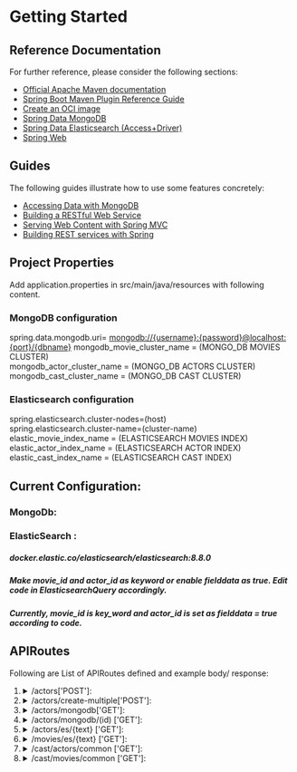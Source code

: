 # Getting Started

## Reference Documentation
For further reference, please consider the following sections:

* [Official Apache Maven documentation](https://maven.apache.org/guides/index.html)
* [Spring Boot Maven Plugin Reference Guide](https://docs.spring.io/spring-boot/docs/3.1.0/maven-plugin/reference/html/)
* [Create an OCI image](https://docs.spring.io/spring-boot/docs/3.1.0/maven-plugin/reference/html/#build-image)
* [Spring Data MongoDB](https://docs.spring.io/spring-boot/docs/3.1.0/reference/htmlsingle/#data.nosql.mongodb)
* [Spring Data Elasticsearch (Access+Driver)](https://docs.spring.io/spring-boot/docs/3.1.0/reference/htmlsingle/#data.nosql.elasticsearch)
* [Spring Web](https://docs.spring.io/spring-boot/docs/3.1.0/reference/htmlsingle/#web)

## Guides
The following guides illustrate how to use some features concretely:

* [Accessing Data with MongoDB](https://spring.io/guides/gs/accessing-data-mongodb/)
* [Building a RESTful Web Service](https://spring.io/guides/gs/rest-service/)
* [Serving Web Content with Spring MVC](https://spring.io/guides/gs/serving-web-content/)
* [Building REST services with Spring](https://spring.io/guides/tutorials/rest/)


## Project Properties
Add application.properties in src/main/java/resources with following content.
### MongoDB configuration
spring.data.mongodb.uri= <mongodb://{username}:{password}@localhost:{port}/{dbname}>
mongodb_movie_cluster_name = (MONGO_DB MOVIES CLUSTER)\
mongodb_actor_cluster_name = (MONGO_DB ACTORS CLUSTER)\
mongodb_cast_cluster_name = (MONGO_DB CAST CLUSTER)
### Elasticsearch configuration
spring.elasticsearch.cluster-nodes=(host)<br>
spring.elasticsearch.cluster-name=(cluster-name)
elastic_movie_index_name = (ELASTICSEARCH MOVIES INDEX)\
elastic_actor_index_name = (ELASTICSEARCH ACTOR INDEX)\
elastic_cast_index_name = (ELASTICSEARCH CAST INDEX)


## Current Configuration:
### MongoDb: 
### ElasticSearch : 
##### docker.elastic.co/elasticsearch/elasticsearch:8.8.0
##### Make movie_id and actor_id as keyword or enable fielddata as true. Edit code in ElasticsearchQuery accordingly.
##### Currently, movie_id is key_word and actor_id is set as fielddata = true according to code.
## APIRoutes

Following are List of APIRoutes defined and example body/ response:
<ol>
<li> 
<details>
<summary>
/actors['POST']:
</summary>
<ul>
<li>
   Creates new actors
</li>
<li>
   ExampleBody:
     {<br>
    &nbsp;&nbsp;&nbsp;&nbsp; "id":31,<br>
    &nbsp;&nbsp;&nbsp;&nbsp; "gender":2,<br>
    &nbsp;&nbsp;&nbsp;&nbsp; "name":"Tom Hanks",<br>
    &nbsp;&nbsp;&nbsp;&nbsp; "profile_path":"\/pQFoyx7rp09CJTAb932F2g8Nlho.jpg"<br>
    }
</li>
<li>
   Status Codes: Success: 201, Error: 400
</li>
</ul>
</details>
</li>
<li>
<details>
<summary>
/actors/create-multiple['POST']:
</summary>
<ul>
<li>
  Creates multiple actors by passing list
 </li>
<li>
  Example Body:
    [<br>
      &nbsp;&nbsp;&nbsp;&nbsp;{<br>
      &nbsp;&nbsp;&nbsp;&nbsp;&nbsp;&nbsp;&nbsp;&nbsp; "id":31,<br>
      &nbsp;&nbsp;&nbsp;&nbsp;&nbsp;&nbsp;&nbsp;&nbsp; "gender":2,<br>
      &nbsp;&nbsp;&nbsp;&nbsp;&nbsp;&nbsp;&nbsp;&nbsp; "name":"Tom Hanks",<br>
      &nbsp;&nbsp;&nbsp;&nbsp;&nbsp;&nbsp;&nbsp;&nbsp; "profile_path":"\/pQFoyx7rp09CJTAb932F2g8Nlho.jpg"<br>
      &nbsp;&nbsp;&nbsp;&nbsp;},<br>
      &nbsp;&nbsp;&nbsp;&nbsp;{<br>
      &nbsp;&nbsp;&nbsp;&nbsp;&nbsp;&nbsp;&nbsp;&nbsp; "id":31,<br>
      &nbsp;&nbsp;&nbsp;&nbsp;&nbsp;&nbsp;&nbsp;&nbsp; "gender":2,<br>
      &nbsp;&nbsp;&nbsp;&nbsp;&nbsp;&nbsp;&nbsp;&nbsp; "name":"Tom Hanks",<br>
      &nbsp;&nbsp;&nbsp;&nbsp;&nbsp;&nbsp;&nbsp;&nbsp; "profile_path":"\/pQFoyx7rp09CJTAb932F2g8Nlho.jpg"<br>
      &nbsp;&nbsp;&nbsp;&nbsp;}<br>
    ]
</li>
<li>
  Status Codes: Success: 201, Error: 400
</li>
</ul>
</details>
</li>
<li>
<details>
<summary>/actors/mongodb['GET']:</summary>
<ul>
<li>Fetch data from mongodb. Get all actors</li>
<li>Example Response:<br>
    [<br>
      &nbsp;&nbsp;&nbsp;&nbsp;{<br>
      &nbsp;&nbsp;&nbsp;&nbsp;&nbsp;&nbsp;&nbsp;&nbsp;"id": "862",<br>
      &nbsp;&nbsp;&nbsp;&nbsp;&nbsp;&nbsp;&nbsp;&nbsp;"gender": 2,<br>
      &nbsp;&nbsp;&nbsp;&nbsp;&nbsp;&nbsp;&nbsp;&nbsp;"name": "George C. Scott",<br>
      &nbsp;&nbsp;&nbsp;&nbsp;&nbsp;&nbsp;&nbsp;&nbsp;"profile_path": "/mINHwB258stf5M4AZcpzXK1GRjW.jpg"<br>
      &nbsp;&nbsp;&nbsp;&nbsp;},<br>
      &nbsp;&nbsp;&nbsp;&nbsp;{<br>
      &nbsp;&nbsp;&nbsp;&nbsp;&nbsp;&nbsp;&nbsp;&nbsp;"id": "31",<br>
      &nbsp;&nbsp;&nbsp;&nbsp;&nbsp;&nbsp;&nbsp;&nbsp;"gender": 2,<br>
      &nbsp;&nbsp;&nbsp;&nbsp;&nbsp;&nbsp;&nbsp;&nbsp;"name": "Tom Hanks",<br>
      &nbsp;&nbsp;&nbsp;&nbsp;&nbsp;&nbsp;&nbsp;&nbsp;"profile_path": "/pQFoyx7rp09CJTAb932F2g8Nlho.jpg"<br>
      &nbsp;&nbsp;&nbsp;&nbsp;}<br>
    ]
</li>
<li>Status Codes: Success: 200, Error: 400</li>
</ul>
</details>
</li>


<li>
<details>
<summary> /actors/mongodb/(id)   ['GET']:</summary>
<ul>
<li>Fetches an actor</li>
<li>Example Response:<br>
      &nbsp;&nbsp;&nbsp;&nbsp;{<br>
      &nbsp;&nbsp;&nbsp;&nbsp;&nbsp;&nbsp;&nbsp;&nbsp;"id": "862",<br>
      &nbsp;&nbsp;&nbsp;&nbsp;&nbsp;&nbsp;&nbsp;&nbsp;"gender": 2,<br>
      &nbsp;&nbsp;&nbsp;&nbsp;&nbsp;&nbsp;&nbsp;&nbsp;"name": "George C. Scott",<br>
      &nbsp;&nbsp;&nbsp;&nbsp;&nbsp;&nbsp;&nbsp;&nbsp;"profile_path": "/mINHwB258stf5M4AZcpzXK1GRjW.jpg"<br>
      &nbsp;&nbsp;&nbsp;&nbsp;}
</li>
<li>Status Codes: Success: 200, Error: 400</li>
</ul>
</details>
</li>




<li>
<details>
<summary>/actors/es/{text} ['GET']:</summary>
<ul>
<li>Fetch data from elasticsearch. Get all actors with name contains text given.</li>
<li>Example Request: /actors/es/Tom </li>
<li>Example Response:<br>
    [<br>
      &nbsp;&nbsp;&nbsp;&nbsp;{<br>
      &nbsp;&nbsp;&nbsp;&nbsp;&nbsp;&nbsp;&nbsp;&nbsp;"id": "862",<br>
      &nbsp;&nbsp;&nbsp;&nbsp;&nbsp;&nbsp;&nbsp;&nbsp;"gender": 2,<br>
      &nbsp;&nbsp;&nbsp;&nbsp;&nbsp;&nbsp;&nbsp;&nbsp;"name": "Roger Tom",<br>
      &nbsp;&nbsp;&nbsp;&nbsp;&nbsp;&nbsp;&nbsp;&nbsp;"profile_path": "/mINHwB258stf5M4AZcpzXK1GRjW.jpg"<br>
      &nbsp;&nbsp;&nbsp;&nbsp;},<br>
      &nbsp;&nbsp;&nbsp;&nbsp;{<br>
      &nbsp;&nbsp;&nbsp;&nbsp;&nbsp;&nbsp;&nbsp;&nbsp;"id": "31",<br>
      &nbsp;&nbsp;&nbsp;&nbsp;&nbsp;&nbsp;&nbsp;&nbsp;"gender": 2,<br>
      &nbsp;&nbsp;&nbsp;&nbsp;&nbsp;&nbsp;&nbsp;&nbsp;"name": "Tom Hanks",<br>
      &nbsp;&nbsp;&nbsp;&nbsp;&nbsp;&nbsp;&nbsp;&nbsp;"profile_path": "/pQFoyx7rp09CJTAb932F2g8Nlho.jpg"<br>
      &nbsp;&nbsp;&nbsp;&nbsp;}<br>
    ]
</li>
<li>Status Codes: Success: 200, Error: 400</li>
</ul>
</details>
</li>



<li>
<details>
<summary>/movies/es/{text} ['GET']:</summary>
<ul>
<li>Fetch data from elasticsearch. Get all movies with title contains text given.</li>
<li>Example Request: /moves/es/Toy </li>
<li>Example Response:<br>
    [<br>
      &nbsp;&nbsp;&nbsp;&nbsp;{<br>
      &nbsp;&nbsp;&nbsp;&nbsp;&nbsp;&nbsp;&nbsp;&nbsp;"id": "862",<br>
      &nbsp;&nbsp;&nbsp;&nbsp;&nbsp;&nbsp;&nbsp;&nbsp;"gender": 2,<br>
      &nbsp;&nbsp;&nbsp;&nbsp;&nbsp;&nbsp;&nbsp;&nbsp;"name": "Roger Tom",<br>
      &nbsp;&nbsp;&nbsp;&nbsp;&nbsp;&nbsp;&nbsp;&nbsp;"profile_path": "/mINHwB258stf5M4AZcpzXK1GRjW.jpg"<br>
      &nbsp;&nbsp;&nbsp;&nbsp;},<br>
      &nbsp;&nbsp;&nbsp;&nbsp;{<br>
      &nbsp;&nbsp;&nbsp;&nbsp;&nbsp;&nbsp;&nbsp;&nbsp;"id": "31",<br>
      &nbsp;&nbsp;&nbsp;&nbsp;&nbsp;&nbsp;&nbsp;&nbsp;"gender": 2,<br>
      &nbsp;&nbsp;&nbsp;&nbsp;&nbsp;&nbsp;&nbsp;&nbsp;"name": "Tom Hanks",<br>
      &nbsp;&nbsp;&nbsp;&nbsp;&nbsp;&nbsp;&nbsp;&nbsp;"profile_path": "/pQFoyx7rp09CJTAb932F2g8Nlho.jpg"<br>
      &nbsp;&nbsp;&nbsp;&nbsp;}<br>
    ]
</li>
<li>Status Codes: Success: 200, Error: 400</li>
</ul>
</details>
</li>



<li>
<details>
<summary> /cast/actors/common   ['GET']:</summary>
<ul>
<li>Takes list of actor Ids and returns movies which are common between these actors.</li>
<li>Returns lists of lists. Each list contains casts of same movie for each actor.</li>
<li>Example Body: ["actor_id1", "actor_id2", ...]</li>
<li>Example Response:<br>
[
    <br>&nbsp;&nbsp;&nbsp;&nbsp;[
    <br>&nbsp;&nbsp;&nbsp;&nbsp;&nbsp;&nbsp;&nbsp;&nbsp;{
    <br>&nbsp;&nbsp;&nbsp;&nbsp;&nbsp;&nbsp;&nbsp;&nbsp;&nbsp;&nbsp;&nbsp;&nbsp;"character": "char1",
    <br>&nbsp;&nbsp;&nbsp;&nbsp;&nbsp;&nbsp;&nbsp;&nbsp;&nbsp;&nbsp;&nbsp;&nbsp;"actor_id": "1",
    <br>&nbsp;&nbsp;&nbsp;&nbsp;&nbsp;&nbsp;&nbsp;&nbsp;&nbsp;&nbsp;&nbsp;&nbsp;"movie_id": "1",
    <br>&nbsp;&nbsp;&nbsp;&nbsp;&nbsp;&nbsp;&nbsp;&nbsp;&nbsp;&nbsp;&nbsp;&nbsp;"actor_name": "actor1"
    <br>&nbsp;&nbsp;&nbsp;&nbsp;&nbsp;&nbsp;&nbsp;&nbsp;},
    <br>&nbsp;&nbsp;&nbsp;&nbsp;&nbsp;&nbsp;&nbsp;&nbsp;{
    <br>&nbsp;&nbsp;&nbsp;&nbsp;&nbsp;&nbsp;&nbsp;&nbsp;&nbsp;&nbsp;&nbsp;&nbsp;"character": "char1",
    <br>&nbsp;&nbsp;&nbsp;&nbsp;&nbsp;&nbsp;&nbsp;&nbsp;&nbsp;&nbsp;&nbsp;&nbsp;"actor_id": "2",
    <br>&nbsp;&nbsp;&nbsp;&nbsp;&nbsp;&nbsp;&nbsp;&nbsp;&nbsp;&nbsp;&nbsp;&nbsp;"movie_id": "1",
    <br>&nbsp;&nbsp;&nbsp;&nbsp;&nbsp;&nbsp;&nbsp;&nbsp;&nbsp;&nbsp;&nbsp;&nbsp;"actor_name": "actor2"
    <br>&nbsp;&nbsp;&nbsp;&nbsp;&nbsp;&nbsp;&nbsp;&nbsp;}
    <br>&nbsp;&nbsp;&nbsp;&nbsp;],
    <br>&nbsp;&nbsp;&nbsp;&nbsp;[
    <br>&nbsp;&nbsp;&nbsp;&nbsp;&nbsp;&nbsp;&nbsp;&nbsp;{
    <br>&nbsp;&nbsp;&nbsp;&nbsp;&nbsp;&nbsp;&nbsp;&nbsp;&nbsp;&nbsp;&nbsp;&nbsp;"character": "char1",
    <br>&nbsp;&nbsp;&nbsp;&nbsp;&nbsp;&nbsp;&nbsp;&nbsp;&nbsp;&nbsp;&nbsp;&nbsp;"actor_id": "1",
    <br>&nbsp;&nbsp;&nbsp;&nbsp;&nbsp;&nbsp;&nbsp;&nbsp;&nbsp;&nbsp;&nbsp;&nbsp;"movie_id": "2",
    <br>&nbsp;&nbsp;&nbsp;&nbsp;&nbsp;&nbsp;&nbsp;&nbsp;&nbsp;&nbsp;&nbsp;&nbsp;"actor_name": "actor1"
    <br>&nbsp;&nbsp;&nbsp;&nbsp;&nbsp;&nbsp;&nbsp;&nbsp;},
    <br>&nbsp;&nbsp;&nbsp;&nbsp;&nbsp;&nbsp;&nbsp;&nbsp;{
    <br>&nbsp;&nbsp;&nbsp;&nbsp;&nbsp;&nbsp;&nbsp;&nbsp;&nbsp;&nbsp;&nbsp;&nbsp;"character": "char1",
    <br>&nbsp;&nbsp;&nbsp;&nbsp;&nbsp;&nbsp;&nbsp;&nbsp;&nbsp;&nbsp;&nbsp;&nbsp;"actor_id": "2",
    <br>&nbsp;&nbsp;&nbsp;&nbsp;&nbsp;&nbsp;&nbsp;&nbsp;&nbsp;&nbsp;&nbsp;&nbsp;"movie_id": "2",
    <br>&nbsp;&nbsp;&nbsp;&nbsp;&nbsp;&nbsp;&nbsp;&nbsp;&nbsp;&nbsp;&nbsp;&nbsp;"actor_name": "actor2"
    <br>&nbsp;&nbsp;&nbsp;&nbsp;&nbsp;&nbsp;&nbsp;&nbsp;}
    <br>&nbsp;&nbsp;&nbsp;&nbsp;]
    <br>]

</li>
<li>Status Codes: Success: 200, Error: 400</li>
</ul>
</details>
</li>






<li>
<details>
<summary> /cast/movies/common   ['GET']:</summary>
<ul>
<li>Takes list of movie Ids and returns casts which are common between these movies.</li>
<li>Returns lists of lists. Each list contains casts of same actor for each moive.</li>
<li>Example Body: ["movie_id1", "movie_id2", ...]</li>
<li>Example Response:<br>
[
    <br>&nbsp;&nbsp;&nbsp;&nbsp;[
    <br>&nbsp;&nbsp;&nbsp;&nbsp;&nbsp;&nbsp;&nbsp;&nbsp;{
    <br>&nbsp;&nbsp;&nbsp;&nbsp;&nbsp;&nbsp;&nbsp;&nbsp;&nbsp;&nbsp;&nbsp;&nbsp;"character": "char1",
    <br>&nbsp;&nbsp;&nbsp;&nbsp;&nbsp;&nbsp;&nbsp;&nbsp;&nbsp;&nbsp;&nbsp;&nbsp;"actor_id": "1",
    <br>&nbsp;&nbsp;&nbsp;&nbsp;&nbsp;&nbsp;&nbsp;&nbsp;&nbsp;&nbsp;&nbsp;&nbsp;"movie_id": "1",
    <br>&nbsp;&nbsp;&nbsp;&nbsp;&nbsp;&nbsp;&nbsp;&nbsp;&nbsp;&nbsp;&nbsp;&nbsp;"actor_name": "actor1"
    <br>&nbsp;&nbsp;&nbsp;&nbsp;&nbsp;&nbsp;&nbsp;&nbsp;},
    <br>&nbsp;&nbsp;&nbsp;&nbsp;&nbsp;&nbsp;&nbsp;&nbsp;{
    <br>&nbsp;&nbsp;&nbsp;&nbsp;&nbsp;&nbsp;&nbsp;&nbsp;&nbsp;&nbsp;&nbsp;&nbsp;"character": "char1",
    <br>&nbsp;&nbsp;&nbsp;&nbsp;&nbsp;&nbsp;&nbsp;&nbsp;&nbsp;&nbsp;&nbsp;&nbsp;"actor_id": "1",
    <br>&nbsp;&nbsp;&nbsp;&nbsp;&nbsp;&nbsp;&nbsp;&nbsp;&nbsp;&nbsp;&nbsp;&nbsp;"movie_id": "2",
    <br>&nbsp;&nbsp;&nbsp;&nbsp;&nbsp;&nbsp;&nbsp;&nbsp;&nbsp;&nbsp;&nbsp;&nbsp;"actor_name": "actor1"
    <br>&nbsp;&nbsp;&nbsp;&nbsp;&nbsp;&nbsp;&nbsp;&nbsp;}
    <br>&nbsp;&nbsp;&nbsp;&nbsp;],
    <br>&nbsp;&nbsp;&nbsp;&nbsp;[
    <br>&nbsp;&nbsp;&nbsp;&nbsp;&nbsp;&nbsp;&nbsp;&nbsp;{
    <br>&nbsp;&nbsp;&nbsp;&nbsp;&nbsp;&nbsp;&nbsp;&nbsp;&nbsp;&nbsp;&nbsp;&nbsp;"character": "char1",
    <br>&nbsp;&nbsp;&nbsp;&nbsp;&nbsp;&nbsp;&nbsp;&nbsp;&nbsp;&nbsp;&nbsp;&nbsp;"actor_id": "2",
    <br>&nbsp;&nbsp;&nbsp;&nbsp;&nbsp;&nbsp;&nbsp;&nbsp;&nbsp;&nbsp;&nbsp;&nbsp;"movie_id": "1",
    <br>&nbsp;&nbsp;&nbsp;&nbsp;&nbsp;&nbsp;&nbsp;&nbsp;&nbsp;&nbsp;&nbsp;&nbsp;"actor_name": "actor2"
    <br>&nbsp;&nbsp;&nbsp;&nbsp;&nbsp;&nbsp;&nbsp;&nbsp;},
    <br>&nbsp;&nbsp;&nbsp;&nbsp;&nbsp;&nbsp;&nbsp;&nbsp;{
    <br>&nbsp;&nbsp;&nbsp;&nbsp;&nbsp;&nbsp;&nbsp;&nbsp;&nbsp;&nbsp;&nbsp;&nbsp;"character": "char1",
    <br>&nbsp;&nbsp;&nbsp;&nbsp;&nbsp;&nbsp;&nbsp;&nbsp;&nbsp;&nbsp;&nbsp;&nbsp;"actor_id": "2",
    <br>&nbsp;&nbsp;&nbsp;&nbsp;&nbsp;&nbsp;&nbsp;&nbsp;&nbsp;&nbsp;&nbsp;&nbsp;"movie_id": "2",
    <br>&nbsp;&nbsp;&nbsp;&nbsp;&nbsp;&nbsp;&nbsp;&nbsp;&nbsp;&nbsp;&nbsp;&nbsp;"actor_name": "actor2"
    <br>&nbsp;&nbsp;&nbsp;&nbsp;&nbsp;&nbsp;&nbsp;&nbsp;}
    <br>&nbsp;&nbsp;&nbsp;&nbsp;]
    <br>]

</li>
<li>Status Codes: Success: 200, Error: 400</li>
</ul>
</details>
</li>

</ol>